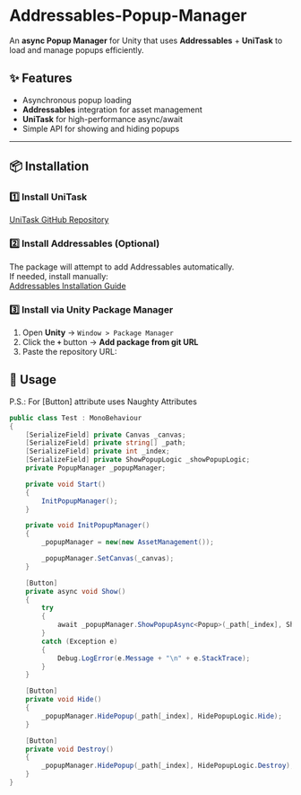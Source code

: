 # Addressables-Popup-Manager

An **async Popup Manager** for Unity that uses **Addressables** + **UniTask** to load and manage popups efficiently.  

## ✨ Features
- Asynchronous popup loading  
- **Addressables** integration for asset management  
- **UniTask** for high-performance async/await  
- Simple API for showing and hiding popups  

---

## 📦 Installation

### 1️⃣ Install UniTask  
[UniTask GitHub Repository](https://github.com/Cysharp/UniTask)  

### 2️⃣ Install Addressables (Optional)  
The package will attempt to add Addressables automatically.  
If needed, install manually:  
[Addressables Installation Guide](https://docs.unity3d.com/Packages/com.unity.addressables@2.4/manual/installation-guide.html)  

### 3️⃣ Install via Unity Package Manager  
1. Open **Unity** → `Window > Package Manager`  
2. Click the **`+`** button → **Add package from git URL**  
3. Paste the repository URL:

## 🚀 Usage
P.S.: For [Button] attribute uses Naughty Attributes

```csharp
public class Test : MonoBehaviour
{
    [SerializeField] private Canvas _canvas;
    [SerializeField] private string[] _path;
    [SerializeField] private int _index;
    [SerializeField] private ShowPopupLogic _showPopupLogic;
    private PopupManager _popupManager;

    private void Start()
    {
        InitPopupManager();
    }

    private void InitPopupManager()
    {
        _popupManager = new(new AssetManagement());

        _popupManager.SetCanvas(_canvas);
    }

    [Button]
    private async void Show()
    {
        try
        {
            await _popupManager.ShowPopupAsync<Popup>(_path[_index], ShowPopupLogic.Stack);
        }
        catch (Exception e)
        {
            Debug.LogError(e.Message + "\n" + e.StackTrace);
        }
    }

    [Button]
    private void Hide()
    {
        _popupManager.HidePopup(_path[_index], HidePopupLogic.Hide);
    }

    [Button]
    private void Destroy()
    {
        _popupManager.HidePopup(_path[_index], HidePopupLogic.Destroy);
    }
}
```
